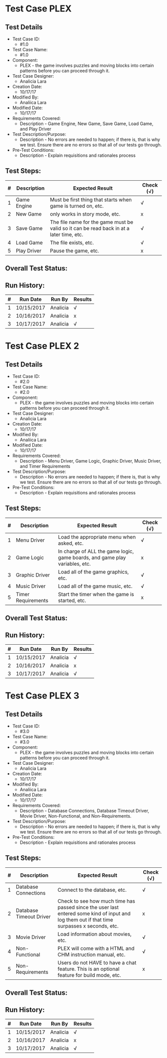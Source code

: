 # Test Case PLEX

## Test Details

* Test Case ID:
  * #1.0
* Test Case Name:
  * #1.0
* Component: 
  * PLEX - the game involves puzzles and moving blocks into certain patterns before you can proceed through it.
* Test Case Designer:
  * Analicia Lara
* Creation Date:
  * 10/17/17
* Modified By:
  * Analiica Lara
* Modified Date:
  * 10/17/17
* Requirements Covered:
  * Description - Game Engine, New Game, Save Game, Load Game, and Play Driver
* Test Description/Purpose:
  * Description - No errors are needed to happen; if there is, that is why we test. Ensure there are no errors so that all of our tests go through.
* Pre-Test Conditions:
  * Description - Explain requisitions and rationales process
## Test Steps: 
| # | Description | Expected Result | Check (√) |
| --- | --- | --- | --- |
| 1 |Game Engine | Must be first thing that starts when game is turned on, etc.| √ |			
| 2 | New Game| only works in story mode, etc.| x|			
| 3 | Save Game| The file name for the game must be valid so it can be read back in at a later time, etc.| √|			
| 4 | Load Game|The file exists, etc.| √|			
| 5 |Play Driver | Pause the game, etc.| x|			
	

## Overall Test Status:



## Run History:
| # |	Run Date |	Run By |	Results |
| --- | --- | --- | --- |
| 1 | 10/15/2017| Analicia|√|			
| 2 |10/16/2017 | Analicia| x|			
| 3 | 10/17/2017| Analicia|√|		


# Test Case PLEX 2

## Test Details

* Test Case ID:
  * #2.0
* Test Case Name:
  * #2.0
* Component: 
  * PLEX - the game involves puzzles and moving blocks into certain patterns before you can proceed through it.
* Test Case Designer:
  * Analicia Lara
* Creation Date:
  * 10/17/17
* Modified By:
  * Analiica Lara
* Modified Date:
  * 10/17/17
* Requirements Covered:
  * Description - Menu Driver, Game Logic, Graphic Driver, Music Driver, and Timer Requirements
* Test Description/Purpose:
  * Description - No errors are needed to happen; if there is, that is why we test. Ensure there are no errors so that all of our tests go through.
* Pre-Test Conditions:
  * Description - Explain requisitions and rationales process
## Test Steps: 
| # | Description | Expected Result | Check (√) |
| --- | --- | --- | --- |
| 1 |Menu Driver | Load the appropriate menu when asked, etc.| √ |			
| 2 |Game Logic| In charge of ALL the game logic, game boards, and game play variables, etc.| x|			
| 3 |Graphic Driver| Load all of the game graphics, etc.| √|			
| 4 |  Music Driver|Load all of the game music, etc. | √|			
| 5 |Timer Requirements | Start the timer when the game is started, etc.| x|			
	

## Overall Test Status:



## Run History:
| # |	Run Date |	Run By |	Results |
| --- | --- | --- | --- |
| 1 | 10/15/2017| Analicia|√|			
| 2 |10/16/2017 | Analicia| x|			
| 3 | 10/17/2017| Analicia|√|		


# Test Case PLEX 3

## Test Details

* Test Case ID:
  * #3.0
* Test Case Name:
  * #3.0
* Component: 
  * PLEX - the game involves puzzles and moving blocks into certain patterns before you can proceed through it.
* Test Case Designer:
  * Analicia Lara
* Creation Date:
  * 10/17/17
* Modified By:
  * Analiica Lara
* Modified Date:
  * 10/17/17
* Requirements Covered:
  * Description - Database Connections, Database Timeout Driver, Movie Driver, Non-Functional, and Non-Requirements.
* Test Description/Purpose:
  * Description - No errors are needed to happen; if there is, that is why we test. Ensure there are no errors so that all of our tests go through.
* Pre-Test Conditions:
  * Description - Explain requisitions and rationales process
## Test Steps: 
| # | Description | Expected Result | Check (√) |
| --- | --- | --- | --- |
| 1 |Database Connections |  Connect to the database, etc.| √ |			
| 2 |  Database Timeout Driver|  Check to see how much time has passed since the user last entered some kind of input and log them out if that time surpasses x seconds, etc.| x|			
| 3 | Movie Driver| Load information about movies, etc.| √|			
| 4 | Non-Functional|PLEX will come with a HTML and CHM instruction manual, etc.| √|			
| 5 |Non-Requirements |  Users do not HAVE to have a chat feature. This is an optional feature for build mode, etc.| x|			
	

## Overall Test Status:



## Run History:
| # |	Run Date |	Run By |	Results |
| --- | --- | --- | --- |
| 1 | 10/15/2017| Analicia|√|			
| 2 |10/16/2017 | Analicia| x|			
| 3 | 10/17/2017| Analicia|√|		


